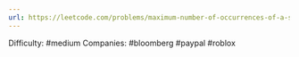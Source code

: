 ```yaml
---
url: https://leetcode.com/problems/maximum-number-of-occurrences-of-a-substring
---
```


Difficulty: #medium
Companies: #bloomberg #paypal #roblox